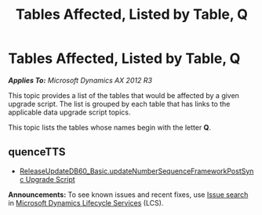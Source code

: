 ﻿---
title: Tables Affected, Listed by Table, Q
TOCTitle: Q
ms:assetid: b3dfea45-ee37-47f8-abed-ecfb4014c600
ms:mtpsurl: https://msdn.microsoft.com/en-us/library/JJ837167(v=AX.60)
ms:contentKeyID: 49940396
ms.date: 05/18/2015
mtps_version: v=AX.60
---

# Tables Affected, Listed by Table, Q 


_**Applies To:** Microsoft Dynamics AX 2012 R3_

This topic provides a list of the tables that would be affected by a given upgrade script. The list is grouped by each table that has links to the applicable data upgrade script topics.

This topic lists the tables whose names begin with the letter **Q**.

## quenceTTS

  -  
    [ReleaseUpdateDB60\_Basic.updateNumberSequenceFrameworkPostSync Upgrade Script](releaseupdatedb60-basic-updatenumbersequenceframeworkpostsync-upgrade-script.md)

  
**Announcements:** To see known issues and recent fixes, use [Issue search](http://go.microsoft.com/fwlink/?linkid=389258) in [Microsoft Dynamics Lifecycle Services](http://go.microsoft.com/fwlink/?linkid=306505) (LCS).

